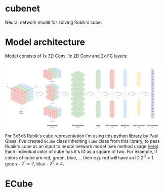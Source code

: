 # cubenet
Neural network model for solving Rubik's cube.

# Model architecture

Model consists of 1x 3D Conv, 1x 2D Conv and 2x FC layers:

![cubenet architecture](images/cubenet.png)

For 3x3x3 Rubik's cube representation I'm using [this python library](https://github.com/pglass/cube) by Paul Glass. I've created `Ecube` class inheriting `Cube` class from this library, to pass Rubik's cube as an input to neural network model (see method usage [here](#ecube)). Each individual color of cube has it's ID as a square of two. For example, if colors of cube are red, green, blue, ... then e.g. red will have an ID $2^0 = 1$, green - $2^1 = 2$, blue - $2^2 = 4$. 

# ECube